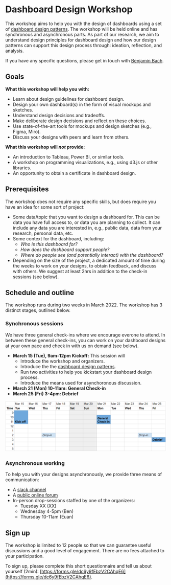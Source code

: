 # Dashboard Design Workshop
This workshop aims to help you with the design of dashboards using a set of [dashboard design patterns](patterns.html). The workshop will be held online and has synchronous and asynchronous parts. As part of our research, we aim to understand design principles for dashboard design and how our design patterns can support this design process through: ideation, reflection, and analysis.  

If you have any specific questions, please get in touch with [Benjamin Bach](mailto:bbach@inf.ed.ac.uk). 

## Goals 

**What this workshop will help you with:**
* Learn about design guidelines for dashboard design.
* Design your own dashboard(s) in the form of visual mockups and sketches.
* Understand design decisions and tradeoffs.
* Make deliberate design decisions and reflect on these choices.
* Use state-of-the-art tools for mockups and design sketches (e.g., Figma, Miro).
* Discuss your designs with peers and learn from others. 

**What this workshop will *not* provide:**
* An introduction to Tableau, Power BI, or similar tools.
* A workshop on programming visualizations, e.g., using d3.js or other libraries. 
* An opportunity to obtain a certificate in dashboard design.

## Prerequisites

The workshop does not require any specific skills, but does require you have an idea for some sort of project: 
* Some data/topic that you want to design a dashboard for. This can be data you have full access to, or data you are planning to collect. It can include any data you are interested in, e.g., public data, data from your research, personal data, etc.
* Some context for the dashboard, including: 
  * *Who is this dashboard for?*
  * *How does the dashboard support people?* 
  * *Where do people see (and potentially interact) with the dashboard?*
* Depending on the size of the project, a dedicated amount of time during the weeks to work on your designs, to obtain feedback, and discuss with others. We suggest at least 2hrs in addition to the check-in sessions (see below).

## Schedule and outline

The workshop runs during two weeks in March 2022. The workshop has 3 distinct stages, outlined below.

### Synchronous sessions

We have three general check-ins where we encourage everone to attend. In between these general check-ins, you can work on your dashboard designs at your own pace and check in with us on demand (see below).

* **March 15 (Tue), 9am-12pm Kickoff:**  This session will
  * Introduce the workshop and organizers.
  * Introduce the the [dashboard design patterns](patterns.html).
  * Run two activities to help you kickstart your dashboard design process.
  * Introduce the means used for asynchoronous discussion. 
* **March 21 (Mon) 10-11am: General Check-in**
* **March 25 (Fri) 3-4pm: Debrief**

![](_layouts/schedule.png)

### Asynchronous working

To help you with your designs asynchronously, we provide three means of communication: 
* A [slack channel](https://join.slack.com/t/slack-4wm6695/shared_invite/zt-14x7ju7f5-IkAXD47iBTVZUBNCS4CI~g) 
* A [public online forum](https://github.com/dashboarddesignpatterns/dashboarddesignpatterns.github.io/discussions)
* In-person drop-sessions staffed by one of the organizers:
  * Tuesday XX (XX)
  * Wednesday 4-5pm (Ben)
  * Thursday 10-11am (Euan)

## Sign up

The workshop is limited to 12 people so that we can guarantee useful discussions and a good level of engagement. There are no fees attached to your participation.

To sign up, please complete this short questionnaire and tell us about yourself (2min): [https://forms.gle/dc6y9fEbzV2CAhqE6](https://forms.gle/dc6y9fEbzV2CAhqE6).

